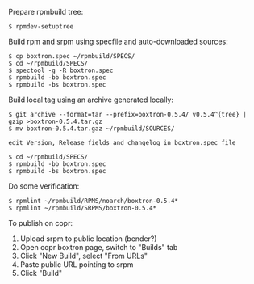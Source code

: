 Prepare rpmbuild tree:

    $ rpmdev-setuptree

Build rpm and srpm using specfile and auto-downloaded sources:

    $ cp boxtron.spec ~/rpmbuild/SPECS/
    $ cd ~/rpmbuild/SPECS/
    $ spectool -g -R boxtron.spec
    $ rpmbuild -bb boxtron.spec
    $ rpmbuild -bs boxtron.spec

Build local tag using an archive generated locally:

    $ git archive --format=tar --prefix=boxtron-0.5.4/ v0.5.4^{tree} | gzip >boxtron-0.5.4.tar.gz
    $ mv boxtron-0.5.4.tar.gaz ~/rpmbuild/SOURCES/
    
    edit Version, Release fields and changelog in boxtron.spec file
    
    $ cd ~/rpmbuild/SPECS/
    $ rpmbuild -bb boxtron.spec
    $ rpmbuild -bs boxtron.spec

Do some verification:

    $ rpmlint ~/rpmbuild/RPMS/noarch/boxtron-0.5.4*
    $ rpmlint ~/rpmbuild/SRPMS/boxtron-0.5.4*

To publish on copr:

1. Upload srpm to public location (bender?)
2. Open copr boxtron page, switch to "Builds" tab
3. Click "New Build", select "From URLs"
4. Paste public URL pointing to srpm
5. Click "Build"
